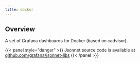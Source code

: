 ```yaml
---
title: docker
---
```


## Overview

A set of Grafana dashboards for Docker (based on cadvisor).

{{< panel style="danger" >}}
Jsonnet source code is available at [github.com/grafana/jsonnet-libs](https://github.com/grafana/jsonnet-libs/tree/master/docker-mixin)
{{< /panel >}}

